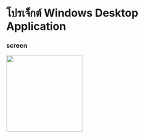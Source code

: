 # โปรเจ็กต์ Windows Desktop Application

### screen

<img src="https://github.com/user-attachments/assets/056a47b8-ed73-4b23-8c49-397807611a84" width="200">
